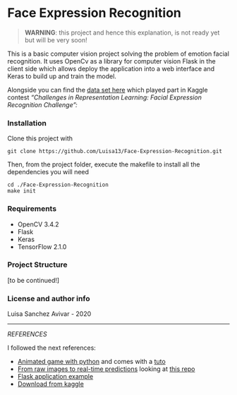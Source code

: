 # **Face Expression Recognition**

> **WARNING**: this project and hence this explanation, is not ready yet but will be very soon!

This is a basic computer vision project solving the problem of emotion facial recognition. It uses OpenCv as a library for computer vision Flask in the client side which allows deploy the application into a web interface and Keras to build up and train the model. 

Alongside you can find the [data set here](https://www.kaggle.com/c/challenges-in-representation-learning-facial-expression-recognition-challenge) which played part in Kaggle contest *“Challenges in Representation Learning: Facial Expression Recognition Challenge”:*

### Installation
Clone this project with
```
git clone https://github.com/Luisa13/Face-Expression-Recognition.git
```
Then, from the project folder, execute the makefile to install all the dependencies you will need
```
cd ./Face-Expression-Recognition
make init
```
### Requirements
* OpenCV 3.4.2
* Flask
* Keras
* TensorFlow 2.1.0

### Project Structure
[to be continued!]

### License and author info
Luisa Sanchez Avivar - 2020





---


*REFERENCES* 

I followed the next references:

* [Animated game with python](https://github.com/PubNubDevelopers/Ninja-Multiplayer-Platformer) and comes with a [tuto](https://www.pubnub.com/blog/javascript-multiplayer-game/)
* [From raw images to real-time predictions](https://towardsdatascience.com/from-raw-images-to-real-time-predictions-with-deep-learning-ddbbda1be0e4) looking at [this repo](https://github.com/jonathanoheix/Real-Time-Face-Expression-Recognition/blob/master/Face%20expression%20recognition%20with%20Deep%20Learning.ipynb)
* [Flask application example](https://towardsdatascience.com/develop-an-interactive-drawing-recognition-app-based-on-cnn-deploy-it-with-flask-95a805de10c0)
* [Download from kaggle](https://www.kaggle.com/general/74235)
